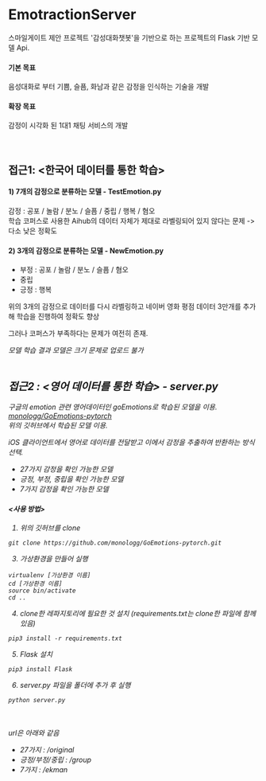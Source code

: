 # EmotractionServer
스마일게이트 제안 프로젝트 '감성대화챗봇'을 기반으로 하는 프로젝트의 Flask 기반 모델 Api.   
#### 기본 목표 
음성대화로 부터 기쁨, 슬픔, 화남과 같은 감정을 인식하는 기술을 개발   
#### 확장 목표 
감정이 시각화 된 1대1 채팅 서비스의 개발   
<br/><br/>

## 접근1: <한국어 데이터를 통한 학습>
#### 1) 7개의 감정으로 분류하는 모델 - TestEmotion.py
감정 : 공포 / 놀람 / 분노 / 슬픔 / 중립 / 행복 / 혐오  
학습 코퍼스로 사용한 Aihub의 데이터 자체가 제대로 라벨링되어 있지 않다는 문제 -> 다소 낮은 정확도  



#### 2) 3개의 감정으로 분류하는 모델 - NewEmotion.py
- 부정 : 공포 / 놀람 / 분노 / 슬픔 / 혐오
- 중립
- 긍정 : 행복   

위의 3개의 감정으로 데이터를 다시 라벨링하고 네이버 영화 평점 데이터 3만개를 추가해 학습을 진행하여 정확도 향상

그러나 코퍼스가 부족하다는 문제가 여전히 존재.

<I>모델 학습 결과 모델은 크기 문제로 업로드 불가<I/>
<br/><br/>
## 접근2 : <영어 데이터를 통한 학습> - server.py
구글의 emotion 관련 영어데이터인 goEmotions로 학습된 모델을 이용.  
[monologg/GoEmotions-pytorch](https://github.com/monologg/GoEmotions-pytorch)  
위의 깃허브에서 학습된 모델 이용.  

iOS 클라이언트에서 영어로 데이터를 전달받고 이에서 감정을 추출하여 반환하는 방식 선택.
- 27가지 감정을 확인 가능한 모델
- 긍정, 부정, 중립을 확인 가능한 모델
- 7가지 감정을 확인 가능한 모델

#### <사용 방법>
1. 위의 깃허브를 clone
```text
git clone https://github.com/monologg/GoEmotions-pytorch.git
```
3. 가상환경을 만들어 실행 
```text
virtualenv [가상환경 이름]
cd [가상환경 이름]
source bin/activate
cd ..
```
4. clone한 레파지토리에 필요한 것 설치 (requirements.txt는 clone한 파일에 함께 있음)
```text
pip3 install -r requirements.txt
```
5. Flask 설치
```text
pip3 install Flask
```
6. server.py 파일을 폴더에 추가 후 실행
```text
python server.py
```
<br/><br/>
url은 아래와 같음
- 27가지 : /original
- 긍정/부정/중립 : /group
- 7가지 : /ekman
